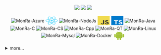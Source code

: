 <!--Hello
<h2><img src="https://emojis.slackmojis.com/emojis/images/1531849430/4246/blob-sunglasses.gif?1531849430" width="30"/> Hi 👋 , I'm MonRá! <img src="https://media.giphy.com/media/12oufCB0MyZ1Go/giphy.gif" width="50"></h2>
-->

<div>
  </p>
  <div align="center">
   <a href="https://www.facebook.com/ramon.chaib" target="_blank"><img src="https://img.shields.io/badge/-Facebook-%230077B5?style=for-the-badge&logo=facebook&logoColor=white" target="_blank"></a> 
  <a href="https://www.instagram.com/monrapps/" target="_blank"><img src="https://img.shields.io/badge/-Instagram-%23E4405F?style=for-the-badge&logo=instagram&logoColor=white" target="_blank"></a>
  <a href="https://www.linkedin.com/in/ramon-chaib-27007635/" target="_blank"><img src="https://img.shields.io/badge/-LinkedIn-%230077B5?style=for-the-badge&logo=linkedin&logoColor=white" target="_blank"></a>   
</div>
  
 <div style="display: inline_block" align="center"><br>
  <img align="center" alt="MonRa-Azure" height="30" width="40" src="https://cdn.jsdelivr.net/gh/devicons/devicon/icons/azure/azure-original.svg">
  <img align="center" alt="MonRa-React" height="30" width="40" src="https://raw.githubusercontent.com/devicons/devicon/master/icons/react/react-original.svg">
  <img align="center" alt="MonRa-NodeJs" height="30" width="40" src="https://cdn.jsdelivr.net/gh/devicons/devicon/icons/nodejs/nodejs-original.svg">
  <img align="center" alt="MonRa-Js" height="30" width="40" src="https://raw.githubusercontent.com/devicons/devicon/master/icons/javascript/javascript-original.svg">     <img align="center" alt="MonRa-Ts" height="30" width="40" src="https://raw.githubusercontent.com/devicons/devicon/master/icons/typescript/typescript-original.svg">
  <img align="center" alt="MonRa-Java" height="30" width="40" src="https://cdn.jsdelivr.net/gh/devicons/devicon/icons/java/java-original.svg">
  <img align="center" alt="MonRa-C" height="30" width="40" src="https://cdn.jsdelivr.net/gh/devicons/devicon/icons/c/c-original.svg">
  <img align="center" alt="MonRa-CS" height="30" width="40" src="https://cdn.jsdelivr.net/gh/devicons/devicon/icons/csharp/csharp-original.svg">
  <img align="center" alt="MonRa-Cpp" height="30" width="40" src="https://cdn.jsdelivr.net/gh/devicons/devicon/icons/cplusplus/cplusplus-original.svg">
  <img align="center" alt="MonRa-QT" height="30" width="40" src="https://cdn.jsdelivr.net/gh/devicons/devicon/icons/qt/qt-original.svg">
  <img align="center" alt="MonRa-Linux" height="30" width="40" src="https://cdn.jsdelivr.net/gh/devicons/devicon/icons/linux/linux-original.svg">
  <img align="center" alt="MonRa-Mysql" height="30" width="40" src="https://cdn.jsdelivr.net/gh/devicons/devicon/icons/mysql/mysql-original.svg">
  <img align="center" alt="MonRa-Docker" height="30" width="40" src="https://cdn.jsdelivr.net/gh/devicons/devicon/icons/docker/docker-original.svg">  
  <img align="center" alt="MonRa-Android" height="30" width="40" src="https://github.com/devicons/devicon/blob/master/icons/android/android-original.svg">
  
</div>
</a>

</br>
<!--
[![github activity graph](https://activity-graph.herokuapp.com/graph?username=monrapps&theme=chartreuse-dark)](https://github.com/monrapps/)
-->
<div>
<details>
      <summary>more...</summary>
      
<!--
### <img src="https://media.giphy.com/media/VgCDAzcKvsR6OM0uWg/giphy.gif" width="50"> A little more about me...  

```javascript
const monra = {
    pronouns: "He" | "Him",
    code: ["any"],
    askMeAbout: ["any"],
    technologies: {
        backEnd: {
            js: ["any"],
        },
        mobileApp: {
            native: ["Android Development"]
        },
        devOps: ["AWS", "Docker🐳", "Route53", "Nginx"],
        databases: ["mongo", "MySql", "sqlite"],
        misc: ["Firebase", "Socket.IO", "selenium", "open-cv", "php", "SuiteApp"]
    },
    architecture: ["Serverless Architecture", "Progressive web applications", "Single page applications"],
    currentFocus: "Building Robots to ease opertations",
    funFact: "There are two ways to write error-free programs; only the third one works"
};
```
-->

---
<!--START_SECTION:waka-->
![Code Time](http://img.shields.io/badge/Code%20Time-790%20hrs%2028%20mins-blue)

![Profile Views](http://img.shields.io/badge/Profile%20Views-0-blue)

![Lines of code](https://img.shields.io/badge/From%20Hello%20World%20I%27ve%20Written-3.0%20million%20lines%20of%20code-blue)

**🐱 My GitHub Data** 

> 📦 41.1 kB Used in GitHub's Storage 
 > 
> 🚫 Not Opted to Hire
 > 
> 📜 24 Public Repositories 
 > 
> 🔑 18 Private Repositories 
 > 
**I'm an Early 🐤** 

```text
🌞 Morning                8265 commits        █████████░░░░░░░░░░░░░░░░   35.27 % 
🌆 Daytime                10968 commits       ████████████░░░░░░░░░░░░░   46.80 % 
🌃 Evening                3477 commits        ████░░░░░░░░░░░░░░░░░░░░░   14.84 % 
🌙 Night                  725 commits         █░░░░░░░░░░░░░░░░░░░░░░░░   03.09 % 
```
📅 **I'm Most Productive on Thursday** 

```text
Monday                   4378 commits        █████░░░░░░░░░░░░░░░░░░░░   18.68 % 
Tuesday                  4395 commits        █████░░░░░░░░░░░░░░░░░░░░   18.75 % 
Wednesday                4567 commits        █████░░░░░░░░░░░░░░░░░░░░   19.49 % 
Thursday                 5012 commits        █████░░░░░░░░░░░░░░░░░░░░   21.39 % 
Friday                   3121 commits        ███░░░░░░░░░░░░░░░░░░░░░░   13.32 % 
Saturday                 1175 commits        █░░░░░░░░░░░░░░░░░░░░░░░░   05.01 % 
Sunday                   787 commits         █░░░░░░░░░░░░░░░░░░░░░░░░   03.36 % 
```


📊 **This Week I Spent My Time On** 

```text
🕑︎ Time Zone: America/Sao_Paulo

💬 Programming Languages: 
TypeScript               15 hrs 34 mins      ██████████████████░░░░░░░   72.84 % 
Markdown                 4 hrs 30 mins       █████░░░░░░░░░░░░░░░░░░░░   21.10 % 
SQL                      49 mins             █░░░░░░░░░░░░░░░░░░░░░░░░   03.87 % 
Bash                     17 mins             ░░░░░░░░░░░░░░░░░░░░░░░░░   01.36 % 
CSV                      7 mins              ░░░░░░░░░░░░░░░░░░░░░░░░░   00.55 % 

🔥 Editors: 
VS Code                  21 hrs 23 mins      █████████████████████████   100.00 % 

🐱‍💻 Projects: 
wlm-backend              14 hrs 45 mins      █████████████████░░░░░░░░   69.05 % 
Markdown                 4 hrs 37 mins       █████░░░░░░░░░░░░░░░░░░░░   21.65 % 
wlm-frontend             1 hr 5 mins         █░░░░░░░░░░░░░░░░░░░░░░░░   05.14 % 
wlm-infra                53 mins             █░░░░░░░░░░░░░░░░░░░░░░░░   04.16 % 

💻 Operating System: 
WSL                      16 hrs 45 mins      ████████████████████░░░░░   78.35 % 
Windows                  4 hrs 37 mins       █████░░░░░░░░░░░░░░░░░░░░   21.65 % 
```

**I Mostly Code in C** 

```text
C                        9 repos             ████░░░░░░░░░░░░░░░░░░░░░   17.31 % 
C++                      8 repos             ████░░░░░░░░░░░░░░░░░░░░░   15.38 % 
HTML                     5 repos             ██░░░░░░░░░░░░░░░░░░░░░░░   09.62 % 
TypeScript               4 repos             ██░░░░░░░░░░░░░░░░░░░░░░░   07.69 % 
Python                   2 repos             █░░░░░░░░░░░░░░░░░░░░░░░░   03.85 % 
```



**Timeline**

![Lines of Code chart](https://raw.githubusercontent.com/monrapps/monrapps/master/assets/bar_graph.png)


 Last Updated on 10/09/2024 06:20:57 UTC
<!--END_SECTION:waka-->
